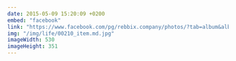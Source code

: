 ```yaml
---
date: 2015-05-09 15:20:09 +0200
embed: "facebook"
link: "https://www.facebook.com/pg/rebbix.company/photos/?tab=album&album_id=433871720071445"
img: "/img/life/00210_item.md.jpg"
imageWidth: 530
imageHeight: 351
---
```


